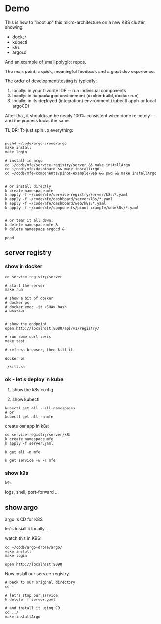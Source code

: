 # Demo

This is how to "boot up" this micro-architecture on a new K8S cluster, showing:
 * docker
 * kubectl
 * k9s
 * argocd

And an example of small polyglot repos.


The main point is quick, meaningful feedback and a great dev experience.

The order of development/testing is typically:

1) locally: in your favorite IDE -- run individual components
2) locally: in its packaged environment (docker build, docker run)
3) locally: in its deployed (integration) environment (kubectl apply or local argoCD)

After that, it should/can be nearly 100% consistent when done remotely -- and the process looks the same


TL;DR: To just spin up everything:
```

pushd ~/code/argo-drone/argo
make install
make login

# install in argo
cd ~/code/mfe/service-registry/server && make installArgo
cd ~/code/mfe/dashboard && make installArgo
cd ~/code/mfe/components/pinot-example/web && pwd && make installArgo


# or install directly
k create namespace mfe
k apply -f ~/code/mfe/service-registry/server/k8s/*.yaml
k apply -f ~/code/mfe/dashboard/server/k8s/*.yaml
k apply -f ~/code/mfe/dashboard/web/k8s/*.yaml
k apply -f ~/code/mfe/components/pinot-example/web/k8s/*.yaml


# or tear it all down:
k delete namespace mfe & 
k delete namespace argocd &

popd
```

## server registry

### show in docker

```
cd service-registry/server

# start the server
make run

# show a bit of docker
# docker ps
# docker exec -it <SHA> bash
# whatevs


# show the endpoint
open http://localhost:8080/api/v1/registry/

# run some curl tests
make test

# refresh browser, then kill it:

docker ps

./kill.sh
```

### ok - let's deploy in kube

1. show the k8s config

2. show kubectl

```
kubectl get all --all-namespaces
# or 
kubectl get all -n mfe
```

create our app in k8s:

```
cd service-registry/server/k8s 
k create namespace mfe
k apply -f server.yaml

k get all -n mfe 

k get service -w -n mfe 

```

### show k9s
```
k9s
```

logs, shell, port-forward ...

## show argo

argo is CD for K8S


let's install it locally...

watch this in K9S:

```
cd ~/code/argo-drone/argo/
make install
make login

open http://localhost:9090
```

Now install our service-registry:

```
# back to our original directory
cd - 

# let's stop our service
k delete -f server.yaml

# and install it using CD
cd ../
make installArgo
```